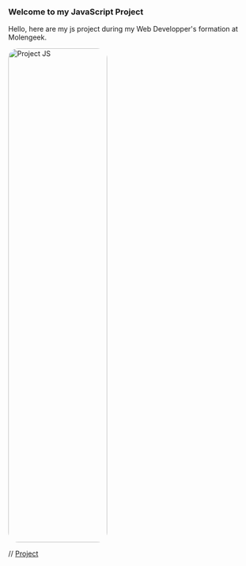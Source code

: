 ### Welcome to my JavaScript Project

Hello, here are my js project during my Web Developper's formation at Molengeek. 



<img src='./presentation/projectJS.jpg' style="width: 200px; height: 1000px; border-radius: 20px;" alt="Project JS">

[project]: https://github.com/Yemenosaurus/cs22_projectjs_Adnan_Marcyl/presentation/projectJS.jpg "Image Project JS"


// [Project](https://github.com/Yemenosaurus/cs22_projectjs_Adnan_Marcyl/presentation/projectJS.jpg "Project JS")

